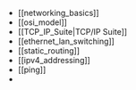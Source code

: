- [[networking_basics]]
- [[osi_model]]
- [[TCP_IP_Suite|TCP/IP Suite]]
- [[ethernet_lan_switching]]
- [[static_routing]]
- [[ipv4_addressing]]
- [[ping]]
- 